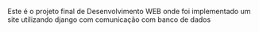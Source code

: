 Este é o projeto final de Desenvolvimento WEB onde foi implementado um site utilizando django com comunicação com banco de dados
